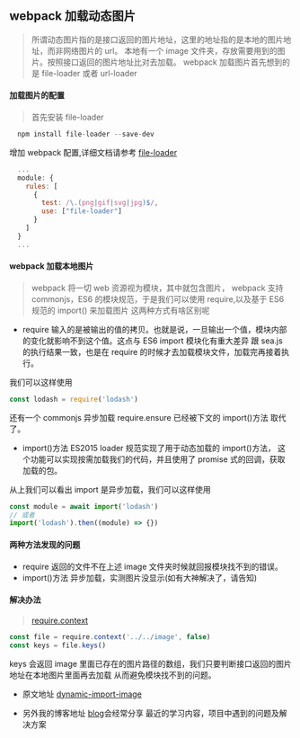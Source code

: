 ## webpack 加载动态图片

> 所谓动态图片指的是接口返回的图片地址，这里的地址指的是本地的图片地址，而非网络图片的 url。
> 本地有一个 image 文件夹，存放需要用到的图片。按照接口返回的图片地址比对去加载。
> webpack 加载图片首先想到的是 file-loader 或者 url-loader

#### 加载图片的配置

> 首先安装 file-loader

```js
  npm install file-loader --save-dev
```

增加 webpack 配置,详细文档请参考 [file-loader](https://github.com/webpack-contrib/file-loader)

```js
  ...
  module: {
    rules: [
      {
        test: /\.(png|gif|svg|jpg)$/,
        use: ["file-loader"]
      }
    ]
  }
  ...
```

>

#### webpack 加载本地图片

> webpack 将一切 web 资源视为模块，其中就包含图片，
> webpack 支持 commonjs，ES6 的模块规范，于是我们可以使用 require,以及基于 ES6 规范的 import() 来加载图片
> 这两种方式有啥区别呢

- require
  输入的是被输出的值的拷贝。也就是说，一旦输出一个值，模块内部的变化就影响不到这个值。这点与 ES6 import
  模块化有重大差异 跟 sea.js 的执行结果一致，也是在 require 的时候才去加载模块文件，加载完再接着执行。

我们可以这样使用

```js
const lodash = require('lodash')
```

还有一个 commonjs 异步加载 require.ensure 已经被下文的 import()方法 取代了。

- import()方法
  ES2015 loader 规范实现了用于动态加载的 import()方法，
  这个功能可以实现按需加载我们的代码，并且使用了 promise 式的回调，获取加载的包。

从上我们可以看出 import 是异步加载，我们可以这样使用

```js
const module = await import('lodash')
// 或者
import('lodash').then((module) => {})
```

>

#### 两种方法发现的问题

- require
  返回的文件不在上述 image 文件夹时候就回报模块找不到的错误。
- import()方法
  异步加载，实测图片没显示(如有大神解决了，请告知)

#### 解决办法

> [require.context](https://webpack.js.org/guides/dependency-management/#requirecontext)

```js
const file = require.context('../../image', false)
const keys = file.keys()
```

keys 会返回 image 里面已存在的图片路径的数组，我们只要判断接口返回的图片地址在本地图片里面再去加载
从而避免模块找不到的问题。

>

- 原文地址 [dynamic-import-image](https://github.com/liubin915249126/javascript/blob/master/webpack/dynamic-import-image.md)

- 另外我的博客地址 [blog](https://github.com/liubin915249126/javascript)会经常分享 最近的学习内容，项目中遇到的问题及解决方案
